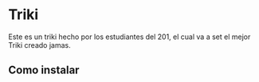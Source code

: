 # Triki

Este es un triki hecho por los estudiantes del 201, el cual va a set el mejor Triki creado jamas.

## Como instalar
